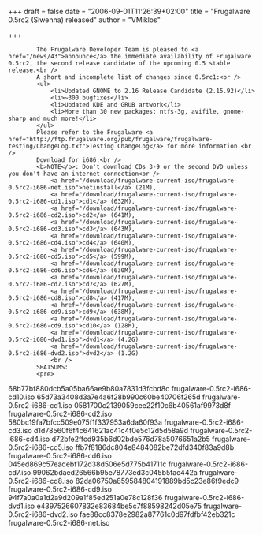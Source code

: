 
+++
draft = false
date = "2006-09-01T11:26:39+02:00"
title = "Frugalware 0.5rc2 (Siwenna) released"
author = "VMiklos"

+++

            The Frugalware Developer Team is pleased to <a href="/news/43">announce</a> the immediate availability of Frugalware 0.5rc2, the second release candidate of the upcoming 0.5 stable release.<br />
            A short and incomplete list of changes since 0.5rc1:<br />
            <ul>
                <li>Updated GNOME to 2.16 Release Candidate (2.15.92)</li>
                <li>~300 bugfixes</li>
                <li>Updated KDE and GRUB artwork</li>
                <li>More than 30 new packages: ntfs-3g, avifile, gnome-sharp and much more!</li>
            </ul>
            Please refer to the Frugalware <a href="http://ftp.frugalware.org/pub/frugalware/frugalware-testing/ChangeLog.txt">Testing ChangeLog</a> for more information.<br />
            Download for i686:<br />
            <b>NOTE</b>: Don't download CDs 3-9 or the second DVD unless you don't have an internet connection<br />
                <a href="/download/frugalware-current-iso/frugalware-0.5rc2-i686-net.iso">netinstall</a> (21M),
                <a href="/download/frugalware-current-iso/frugalware-0.5rc2-i686-cd1.iso">cd1</a> (632M),
                <a href="/download/frugalware-current-iso/frugalware-0.5rc2-i686-cd2.iso">cd2</a> (641M),
                <a href="/download/frugalware-current-iso/frugalware-0.5rc2-i686-cd3.iso">cd3</a> (643M),
                <a href="/download/frugalware-current-iso/frugalware-0.5rc2-i686-cd4.iso">cd4</a> (640M),
                <a href="/download/frugalware-current-iso/frugalware-0.5rc2-i686-cd5.iso">cd5</a> (599M),
                <a href="/download/frugalware-current-iso/frugalware-0.5rc2-i686-cd6.iso">cd6</a> (630M),
                <a href="/download/frugalware-current-iso/frugalware-0.5rc2-i686-cd7.iso">cd7</a> (627M),
                <a href="/download/frugalware-current-iso/frugalware-0.5rc2-i686-cd8.iso">cd8</a> (417M),
                <a href="/download/frugalware-current-iso/frugalware-0.5rc2-i686-cd9.iso">cd9</a> (638M),
                <a href="/download/frugalware-current-iso/frugalware-0.5rc2-i686-cd9.iso">cd10</a> (128M),
                <a href="/download/frugalware-current-iso/frugalware-0.5rc2-i686-dvd1.iso">dvd1</a> (4.2G)
                <a href="/download/frugalware-current-iso/frugalware-0.5rc2-i686-dvd2.iso">dvd2</a> (1.2G)
                <br />
            SHA1SUMS:
            <pre>
68b77bf880dcb5a05ba66ae9b80a7831d3fcbd8c  frugalware-0.5rc2-i686-cd10.iso
65d73a3408d3a7e4a6f28b990c60be40706f265d  frugalware-0.5rc2-i686-cd1.iso
0581700c2139059cee22f10c6b40561af9973d8f  frugalware-0.5rc2-i686-cd2.iso
580bc19fa7bfcc509e075f1f337953a6da60f93a  frugalware-0.5rc2-i686-cd3.iso
d1d78560f6f4c641621ac41c4f0e5c12d5d58a9d  frugalware-0.5rc2-i686-cd4.iso
d72bfe2ffcd935b6d02bde576d78a5076651a2b5  frugalware-0.5rc2-i686-cd5.iso
ffb7f8186dc804e8484082be72dfd340f83a9d8b  frugalware-0.5rc2-i686-cd6.iso
045ed869c57eadebf172d38d506e5d775b41711c  frugalware-0.5rc2-i686-cd7.iso
99062bdaed26566b95e78773ed3c045b5fac442a  frugalware-0.5rc2-i686-cd8.iso
82da06750a859584804191889bd5c23e86f9edc9  frugalware-0.5rc2-i686-cd9.iso
94f7a0a0a1d2a9d209a1f85ed251a0e78c128f36  frugalware-0.5rc2-i686-dvd1.iso
e4397526607832e83684be5c7f88598242d05e75  frugalware-0.5rc2-i686-dvd2.iso
fae88cc8378e2982a87761c0d97fdfbf42eb321c  frugalware-0.5rc2-i686-net.iso
            </pre>
            
        